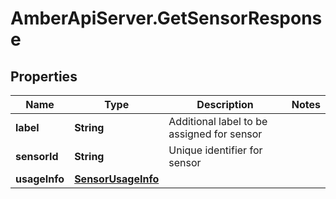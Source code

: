 # AmberApiServer.GetSensorResponse

## Properties
Name | Type | Description | Notes
------------ | ------------- | ------------- | -------------
**label** | **String** | Additional label to be assigned for sensor | 
**sensorId** | **String** | Unique identifier for sensor | 
**usageInfo** | [**SensorUsageInfo**](SensorUsageInfo.md) |  | 
